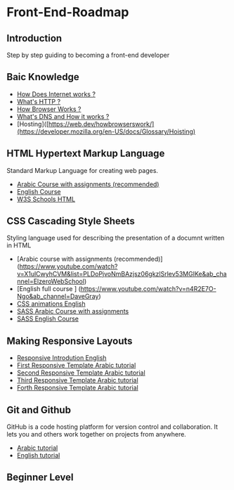 # Front-End-Roadmap


## Introduction
Step by step guiding to becoming a front-end developer

## Baic Knowledge
 - [How Does Internet works ?](https://www.vox.com/2014/6/16/18076282/the-internet)
 - [What's HTTP ?](https://www.cloudflare.com/en-gb/learning/ddos/glossary/hypertext-transfer-protocol-http/)
 - [How Browser Works ?](https://web.dev/howbrowserswork/)
 - [What's DNS and How it works ?](https://web.dev/howbrowserswork/)
 - [Hosting]([https://web.dev/howbrowserswork/](https://developer.mozilla.org/en-US/docs/Glossary/Hoisting)

## HTML Hypertext Markup Language
Standard Markup Language for creating web pages.
- [Arabic Course with assignments (recommended)](https://www.youtube.com/watch?v=6QAELgirvjs&list=PLDoPjvoNmBAw_t_XWUFbBX-c9MafPk9ji&ab_channel=ElzeroWebSchool)
- [English Course](https://www.youtube.com/watch?v=pQN-pnXPaVg&ab_channel=freeCodeCamp.org)
- [W3S Schools HTML](https://www.w3schools.com/html/html_intro.asp)

## CSS Cascading Style Sheets
Styling language used for describing the presentation of a documnt written in HTML
- [Arabic course with assignments (recommended)] (https://www.youtube.com/watch?v=X1ulCwyhCVM&list=PLDoPjvoNmBAzjsz06gkzlSrlev53MGIKe&ab_channel=ElzeroWebSchool)
- [English full course ] (https://www.youtube.com/watch?v=n4R2E7O-Ngo&ab_channel=DaveGray)
- [CSS animations English](https://www.youtube.com/watch?v=jgw82b5Y2MU&list=PL4cUxeGkcC9iGYgmEd2dm3zAKzyCGDtM5&ab_channel=TheNetNinja)
- [SASS Arabic Course with assignments](https://www.youtube.com/watch?v=Di_RlcpkpN4&list=PLDoPjvoNmBAzlpyFHOaB3b-eubmF0TAV2&ab_channel=ElzeroWebSchool)
- [SASS English Course](https://www.youtube.com/watch?v=St5B7hnMLjg&list=PL4cUxeGkcC9iEwigam3gTjU_7IA3W2WZA&ab_channel=TheNetNinja)

## Making Responsive Layouts
- [Responsive Introdution English](https://www.w3schools.com/css/css_rwd_viewport.asp)
- [First Responsive Template Arabic tutorial](https://www.youtube.com/playlist?list=PLDoPjvoNmBAzHSjcR-HnW9tnxyuye8KbF)
- [Second Responsive Template Arabic tutorial](https://www.youtube.com/playlist?list=PLDoPjvoNmBAy1l-2A21ng3gxEyocruT0t)
- [Third Responsive Template Arabic tutorial](https://www.youtube.com/playlist?list=PLDoPjvoNmBAxuCSp2_-9LurPqRVwketnc)
- [Forth Responsive Template Arabic tutorial](https://www.youtube.com/playlist?list=PLDoPjvoNmBAyGaRGzPVZCkYx5L7Mo9Tbh)

## Git and Github
GitHub is a code hosting platform for version control and collaboration. It lets you and others work together on projects from anywhere.
- [Arabic tutorial](https://www.youtube.com/watch?v=ACOiGZoqC8w&list=PLDoPjvoNmBAw4eOj58MZPakHjaO3frVMF&ab_channel=ElzeroWebSchool)
- [English tutorial](https://www.youtube.com/watch?v=_OZVJpLHUaI&list=PL55RiY5tL51poFMpbva1IqfO-pylwSNsN&ab_channel=Academind)

##

## Beginner Level

